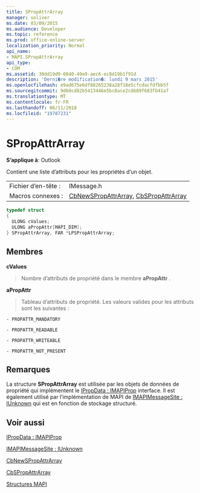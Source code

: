 ```yaml
---
title: SPropAttrArray
manager: soliver
ms.date: 03/09/2015
ms.audience: Developer
ms.topic: reference
ms.prod: office-online-server
localization_priority: Normal
api_name:
- MAPI.SPropAttrArray
api_type:
- COM
ms.assetid: 30dd19d9-0840-49e9-aec6-ec8d19b1f91d
description: 'Derni�re modification�: lundi 9 mars 2015'
ms.openlocfilehash: e9ad675e6df88265238a28f18e5cfcdacfdfbb5f
ms.sourcegitcommit: 9d60cd82b5413446e5bc8ace2cd689f683fb41a7
ms.translationtype: MT
ms.contentlocale: fr-FR
ms.lasthandoff: 06/11/2018
ms.locfileid: "19787231"
---
```

# <a name="spropattrarray"></a>SPropAttrArray

  
  
**S’applique à**: Outlook 
  
Contient une liste d’attributs pour les propriétés d’un objet. 
  
|||
|:-----|:-----|
|Fichier d’en-tête :  <br/> |IMessage.h  <br/> |
|Macros connexes :  <br/> |[CbNewSPropAttrArray](cbnewspropattrarray.md), [CbSPropAttrArray](cbspropattrarray.md) <br/> |
   
```cpp
typedef struct
{
  ULONG cValues;
  ULONG aPropAttr[MAPI_DIM];
} SPropAttrArray, FAR *LPSPropAttrArray;

```

## <a name="members"></a>Membres

 **cValues**
  
> Nombre d’attributs de propriété dans le membre **aPropAttr** . 
    
 **aPropAttr**
  
> Tableau d’attributs de propriété. Les valeurs valides pour les attributs sont les suivantes :
    
    - PROPATTR_MANDATORY
    
    - PROPATTR_READABLE
    
    - PROPATTR_WRITEABLE
    
    - PROPATTR_NOT_PRESENT
    
## <a name="remarks"></a>Remarques

La structure **SPropAttrArray** est utilisée par les objets de données de propriété qui implémentent le [IPropData : IMAPIProp](ipropdataimapiprop.md) interface. Il est également utilisé par l’implémentation de MAPI de [IMAPIMessageSite : IUnknown](imapimessagesiteiunknown.md) qui est en fonction de stockage structuré. 
  
## <a name="see-also"></a>Voir aussi



[IPropData : IMAPIProp](ipropdataimapiprop.md)
  
[IMAPIMessageSite : IUnknown](imapimessagesiteiunknown.md)
  
[CbNewSPropAttrArray](cbnewspropattrarray.md)
  
[CbSPropAttrArray](cbspropattrarray.md)


[Structures MAPI](mapi-structures.md)


